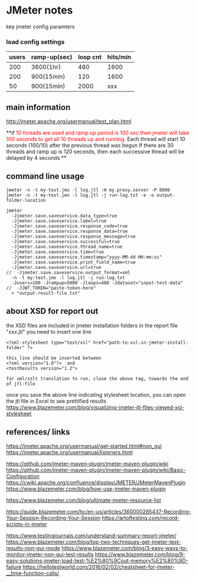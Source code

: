 # JMeter notes

key jmeter config paramters

### load config settings

| users | ramp-up(sec) | loop cnt | hits/min |
|-------|--------------|----------|----------|
|200 |3600(1hr) |480 |1600 |
|200 |900(15min) |120 |1600 |
|50 |900(15min) |2000 |xxx |


## main information
http://jmeter.apache.org/usermanual/test_plan.html

**if <span style="color:red">10 threads are used
and ramp up period is 100 sec
then jmeter will take 100 seconds to get all 10 threads up and running.</span>
Each thread will start 10 seconds (100/10) after the previous thread was begun
If there are 30 threads and ramp up is 120 seconds, 
then each successive thread will be delayed by 4 seconds **



## command line usage

```
jmeter -n -t my-test.jmx -l log.jtl -H my.proxy.server -P 8000
jmeter -n -t my-test.jmx -l log.jtl -j run-log.txt -e -o output-folder-location

jmeter 
  -Jjmeter.save.saveservice.data_type=true 
  -Jjmeter.save.saveservice.label=true  
  -Jjmeter.save.saveservice.response_code=true 
  -Jjmeter.save.saveservice.response_data=true 
  -Jjmeter.save.saveservice.response_message=true 
  -Jjmeter.save.saveservice.successful=true 
  -Jjmeter.save.saveservice.thread_name=true  
  -Jjmeter.save.saveservice.time=true
  -Jjmeter.save.saveservice.timestamp="yyyy-MM-dd HH:mm:ss"
  -Jjmeter.save.saveservice.print_field_name=true
  -Jjmeter.save.saveservice.url=true
//  -Jjmeter.save.saveservice.output_format=xml 
  -n -t my-test.jmx -l log.jtl -j run-log.txt
  -Jusers=100 -Jrampup=5000 -Jloops=480 -Jdataset="input-test-data"
//  -JJWT_TOKEN="paste-token-here"
  > "output-result-file.txt" 
```

## about XSD for report out
the XSD files are included in jmeter installation folders
in the report file "xxx.jtl" you need to insert one line
```
<?xml-stylesheet type="text/xsl" href="path-to-xsl-in-jmeter-install-folder" ?>

this line should be inserted between
<?xml version="1.0"?>  and
<testResults version="1.2">

for xml/xslt translation to run, close the above tag, towards the end of jtl-file
```
once you save the above line indicating stylesheet location, you can open the jtl file in Excel to see prettified results
https://www.blazemeter.com/blog/visualizing-jmeter-jtl-files-viewed-xsl-stylesheet



## references/ links
https://jmeter.apache.org/usermanual/get-started.html#non_gui
https://jmeter.apache.org/usermanual/listeners.html

https://github.com/jmeter-maven-plugin/jmeter-maven-plugin/wiki
https://github.com/jmeter-maven-plugin/jmeter-maven-plugin/wiki/Basic-Configuration
https://cwiki.apache.org/confluence/display/JMETER/JMeterMavenPlugin
https://www.blazemeter.com/blog/how-use-jmeter-maven-plugin

https://www.blazemeter.com/blog/ultimate-jmeter-resource-list

https://guide.blazemeter.com/hc/en-us/articles/360000285437-Recording-Your-Session-Recording-Your-Session
https://artoftesting.com/record-scripts-in-jmeter

https://www.testingjournals.com/understand-summary-report-jmeter/
https://www.blazemeter.com/blog/top-two-techniques-get-jmeter-test-results-non-gui-mode
https://www.blazemeter.com/blog/3-easy-ways-to-monitor-jmeter-non-gui-test-results
https://www.blazemeter.com/blog/9-easy-solutions-jmeter-load-test-%E2%80%9Cout-memory%E2%80%9D-failure
https://hellotestworld.com/2016/02/02/cheatsheet-for-jmeter-__time-function-calls/



